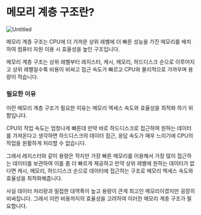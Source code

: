 # 메모리 계층 구조란?

![Untitled](https://s3-us-west-2.amazonaws.com/secure.notion-static.com/0bc38922-ccf2-4f93-8a49-5c7cd1228cae/Untitled.png)

메모리 계층 구조는 CPU에 더 가까운 상위 레벨에 더 빠른 성능을 가진 메모리를 배치하여 컴퓨터 자원 이용 시 효율성을 높인 구조입니다.

메모리 계층 구조는 상위 레벨부터 레지스터, 캐시, 메모리, 하드디스크 순으로 이루어지고 상위 레벨일수록 비용이 비싸고 접근 속도가 빠르고 CPU와 물리적으로 가까우며 용량이 적습니다. 

### 필요한 이유

이런 메모리 계층 구조가 필요한 이유는 메모리 엑세스 속도와 효율성을 최적화 하기 위함입니다.

CPU의 작업 속도는 엄청나게 빠른데 만약 바로 하드디스크로 접근하여 원하는 데이터를 가져온다고 생각하면 하드디스크의 데이터 접근, 응답 속도가 매우 느리기에 CPU의 작업을 원활하게 처리할 수 없습니다.

그래서 레지스터와 같이 용량은 작지만 가장 빠른 메모리를 이용해서 가장 많이 접근하는 데이터를 보관하여 이를 좀 더 빠르게 제공하고 만약 상위 레벨에 원하는 데이터가 없다면 캐시, 메모리, 하드디스크 순으로 데이터에 접근하는 구조로 메모리 엑세스 속도와 효율성을 최적화해줍니다.

사실 데이터 처리량과 밀접한 대역폭이 높고 용량이 큰게 최고인 메모리이겠지만 굉장히 비싸집니다. 그래서 이런 비용까지의 효율성을 고려하여 이러한 메모리 계층 구조가 필요합니다.
